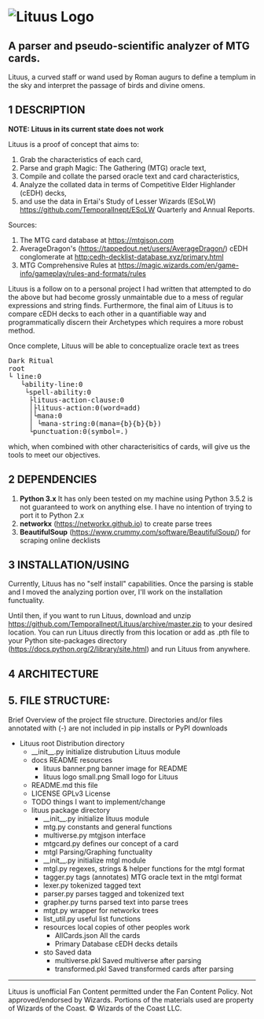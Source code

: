 # ![Lituus Logo](https://github.com/TemporalInept/Lituus/blob/master/docs/lituus%20banner.png)
## A parser and pseudo-scientific analyzer of MTG cards.

Lituus, a curved staff or wand used by Roman augurs to define a templum in the sky and interpret the passage of birds and divine omens.

## 1 DESCRIPTION

**NOTE: Lituus in its current state does not work**

Lituus is a proof of concept that aims to:

 1. Grab the characteristics of each card,
 2. Parse and graph Magic: The Gathering (MTG) oracle text,
 3. Compile and collate the parsed oracle text and card characteristics,
 3. Analyze the collated data in terms of Competitive Elder Highlander (cEDH) decks,
 5. and use the data in Ertai's Study of Lesser Wizards (ESoLW) <https://github.com/TemporalInept/ESoLW> Quarterly and Annual Reports. 

Sources:

 1. The MTG card database at <https://mtgjson.com> 
 2. AverageDragon's (<https://tappedout.net/users/AverageDragon/>) cEDH conglomerate at <http:cedh-decklist-database.xyz/primary.html>
 3. MTG Comprehensive Rules at <https://magic.wizards.com/en/game-info/gameplay/rules-and-formats/rules>

Lituus is a follow on to a personal project I had written that attempted to do the
above but had become grossly unmaintable due to a mess of regular expressions and string finds. Furthermore, the final aim of Lituus is to compare cEDH decks to each other in a quantifiable way and programmatically discern their Archetypes which requires a more robust method.

Once complete, Lituus will be able to conceptualize oracle text as trees

<pre>
Dark Ritual
root
└ line:0
   └ability-line:0
    └spell-ability:0
     ├lituus-action-clause:0
     │├lituus-action:0(word=add)
     │└mana:0
     │ └mana-string:0(mana={b}{b}{b})
     └punctuation:0(symbol=.)
</pre>

which, when combined with other characterisitics of cards, will give us the tools to meet our objectives.

## 2 DEPENDENCIES

 1. **Python 3.x** It has only been tested on my machine using Python 3.5.2 is not guaranteed to work on anything else. I have no intention of trying to port it to Python 2.x
 2. **networkx** (https://networkx.github.io) to create parse trees
 3. **BeautifulSoup** (https://www.crummy.com/software/BeautifulSoup/) for scraping online decklists

## 3 INSTALLATION/USING

Currently, Lituus has no "self install" capabilities. Once the parsing is stable and I moved the analyzing portion over, I'll work on the installation functuality. 

Until then, if you want to run Lituus, download and unzip <https://github.com/TemporalInept/Lituus/archive/master.zip> to your desired location. You can run Lituus directly from this location or add as .pth file to your Python site-packages directory (<https://docs.python.org/2/library/site.html>) and run Lituus from anywhere. 

## 4 ARCHITECTURE

## 5. FILE STRUCTURE:
Brief Overview of the project file structure. Directories and/or files annotated
with (-) are not included in pip installs or PyPI downloads

* Lituus                    root Distribution directory
  - \_\_init\_\_.py         initialize distrubution Lituus module
  - docs                    README resources
    + lituus banner.png     banner image for README
    + lituus logo small.png Small logo for Lituus
  - README.md               this file
  - LICENSE                 GPLv3 License
  - TODO                    things I want to implement/change
  - lituus                  package directory
    + \_\_init\_\_.py       initialize lituus module
    + mtg.py                constants and general functions
    + multiverse.py         mtgjson interface
    + mtgcard.py            defines our concept of a card
    + mtgl                  Parsing/Graphing functuality
     * \_\_init\_\_.py      initialize mtgl module
     * mtgl.py              regexes, strings & helper functions for the mtgl format
     * tagger.py            tags (annotates) MTG oracle text in the mtgl format
     * lexer.py             tokenized tagged text
     * parser.py            parses tagged and tokenized text
     * grapher.py           turns parsed text into parse trees
     * mtgt.py              wrapper for networkx trees
     * list_util.py         useful list functions
    + resources             local copies of other peoples work
      * AllCards.json       All the cards
      * Primary Database    cEDH decks details
    + sto                   Saved data
      * multiverse.pkl      Saved multiverse after parsing
      * transformed.pkl     Saved transformed cards after parsing

***
Lituus is unofficial Fan Content permitted under the Fan Content Policy. Not
approved/endorsed by Wizards. Portions of the materials used are property of Wizards
of the Coast. &copy; Wizards of the Coast LLC.


